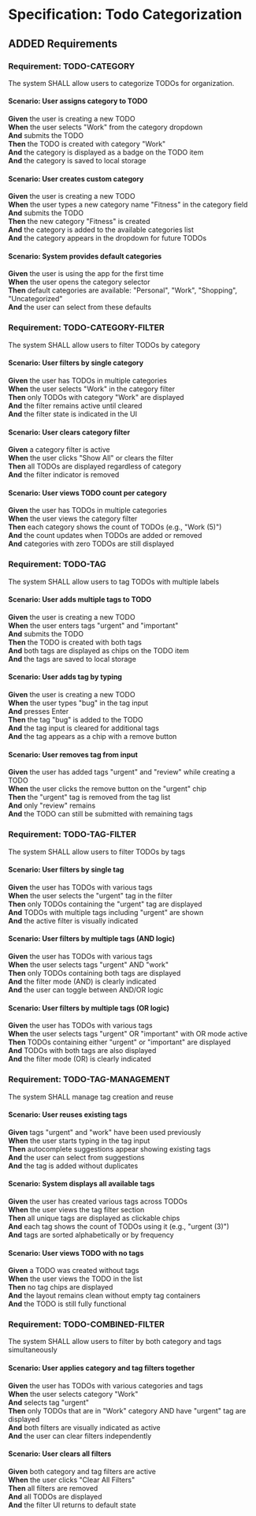 # Specification: Todo Categorization

## ADDED Requirements

### Requirement: TODO-CATEGORY

The system SHALL allow users to categorize TODOs for organization.

#### Scenario: User assigns category to TODO

**Given** the user is creating a new TODO  
**When** the user selects "Work" from the category dropdown  
**And** submits the TODO  
**Then** the TODO is created with category "Work"  
**And** the category is displayed as a badge on the TODO item  
**And** the category is saved to local storage

#### Scenario: User creates custom category

**Given** the user is creating a new TODO  
**When** the user types a new category name "Fitness" in the category field  
**And** submits the TODO  
**Then** the new category "Fitness" is created  
**And** the category is added to the available categories list  
**And** the category appears in the dropdown for future TODOs

#### Scenario: System provides default categories

**Given** the user is using the app for the first time  
**When** the user opens the category selector  
**Then** default categories are available: "Personal", "Work", "Shopping", "Uncategorized"  
**And** the user can select from these defaults

### Requirement: TODO-CATEGORY-FILTER
The system SHALL allow users to filter TODOs by category

#### Scenario: User filters by single category

**Given** the user has TODOs in multiple categories  
**When** the user selects "Work" in the category filter  
**Then** only TODOs with category "Work" are displayed  
**And** the filter remains active until cleared  
**And** the filter state is indicated in the UI

#### Scenario: User clears category filter

**Given** a category filter is active  
**When** the user clicks "Show All" or clears the filter  
**Then** all TODOs are displayed regardless of category  
**And** the filter indicator is removed

#### Scenario: User views TODO count per category

**Given** the user has TODOs in multiple categories  
**When** the user views the category filter  
**Then** each category shows the count of TODOs (e.g., "Work (5)")  
**And** the count updates when TODOs are added or removed  
**And** categories with zero TODOs are still displayed

### Requirement: TODO-TAG
The system SHALL allow users to tag TODOs with multiple labels

#### Scenario: User adds multiple tags to TODO

**Given** the user is creating a new TODO  
**When** the user enters tags "urgent" and "important"  
**And** submits the TODO  
**Then** the TODO is created with both tags  
**And** both tags are displayed as chips on the TODO item  
**And** the tags are saved to local storage

#### Scenario: User adds tag by typing

**Given** the user is creating a new TODO  
**When** the user types "bug" in the tag input  
**And** presses Enter  
**Then** the tag "bug" is added to the TODO  
**And** the tag input is cleared for additional tags  
**And** the tag appears as a chip with a remove button

#### Scenario: User removes tag from input

**Given** the user has added tags "urgent" and "review" while creating a TODO  
**When** the user clicks the remove button on the "urgent" chip  
**Then** the "urgent" tag is removed from the tag list  
**And** only "review" remains  
**And** the TODO can still be submitted with remaining tags

### Requirement: TODO-TAG-FILTER
The system SHALL allow users to filter TODOs by tags

#### Scenario: User filters by single tag

**Given** the user has TODOs with various tags  
**When** the user selects the "urgent" tag in the filter  
**Then** only TODOs containing the "urgent" tag are displayed  
**And** TODOs with multiple tags including "urgent" are shown  
**And** the active filter is visually indicated

#### Scenario: User filters by multiple tags (AND logic)

**Given** the user has TODOs with various tags  
**When** the user selects tags "urgent" AND "work"  
**Then** only TODOs containing both tags are displayed  
**And** the filter mode (AND) is clearly indicated  
**And** the user can toggle between AND/OR logic

#### Scenario: User filters by multiple tags (OR logic)

**Given** the user has TODOs with various tags  
**When** the user selects tags "urgent" OR "important" with OR mode active  
**Then** TODOs containing either "urgent" or "important" are displayed  
**And** TODOs with both tags are also displayed  
**And** the filter mode (OR) is clearly indicated

### Requirement: TODO-TAG-MANAGEMENT
The system SHALL manage tag creation and reuse

#### Scenario: User reuses existing tags

**Given** tags "urgent" and "work" have been used previously  
**When** the user starts typing in the tag input  
**Then** autocomplete suggestions appear showing existing tags  
**And** the user can select from suggestions  
**And** the tag is added without duplicates

#### Scenario: System displays all available tags

**Given** the user has created various tags across TODOs  
**When** the user views the tag filter section  
**Then** all unique tags are displayed as clickable chips  
**And** each tag shows the count of TODOs using it (e.g., "urgent (3)")  
**And** tags are sorted alphabetically or by frequency

#### Scenario: User views TODO with no tags

**Given** a TODO was created without tags  
**When** the user views the TODO in the list  
**Then** no tag chips are displayed  
**And** the layout remains clean without empty tag containers  
**And** the TODO is still fully functional

### Requirement: TODO-COMBINED-FILTER
The system SHALL allow users to filter by both category and tags simultaneously

#### Scenario: User applies category and tag filters together

**Given** the user has TODOs with various categories and tags  
**When** the user selects category "Work"  
**And** selects tag "urgent"  
**Then** only TODOs that are in "Work" category AND have "urgent" tag are displayed  
**And** both filters are visually indicated as active  
**And** the user can clear filters independently

#### Scenario: User clears all filters

**Given** both category and tag filters are active  
**When** the user clicks "Clear All Filters"  
**Then** all filters are removed  
**And** all TODOs are displayed  
**And** the filter UI returns to default state
